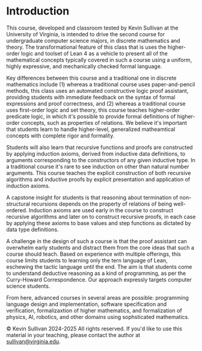 # Introduction

This course, developed and classroom tested by Kevin Sullivan at the University of Virginia,  is intended to drive the second course for undergraduate computer science majors, in discrete mathematics and theory. The transformational feature of this class that is uses the higher-order logic and toolset of Lean 4 as a vehicle to present all of the mathematical concepts typically covered in such a course using a uniform, highly expressive, and mechanically checked formal language.

Key differences between this course and a traditional one in discrete mathematics include (1) whereas a traditional course uses paper-and-pencil methods, this class uses an automated constructive logic proof assistant, providing students with immediate feedback on the syntax of formal expressions and proof correctness, and (2) whereas a traditional course uses first-order logic and set theory, this course teaches higher-order predicate logic, in which it's possible to provide formal definitions of higher-order concepts, such as properties of relations. We believe it's important that students learn to handle higher-level, generalized matheamtical concepts with complete rigor and formality.

Students will also learn that recursive functions and proofs are constructed by applying induction axioms, derived from inductive data definitions, to arguments corresponding to the constructors of any given inductive type. In a traditional course it's rare to see induction on other than natural number arguments. This course teaches the explicit construction of both recursive algorithms and inductive proofs by explicit presentation and application of induction axioms.

A capstone insight for students is that reasoning about termination of non-structural recursions depends on the property of relations of being well-ordered. Induction axioms are used early in the course to construct recursive algorithms and later on to construct recursive proofs, in each case by applying these axioms to base values and step functions as dictated by data type definitions.

A challenge in the design of such a course is that the proof assistant can overwhelm early students and distract them from the core ideas that such a course should teach. Based on experience with multiple offerings, this course limits students to learning only the tern language of Lean, eschewing the tactic language until the end. The aim is that students come to understand deductive reasoning as a kind of programming, as per the Curry-Howard Correspondence. Our approach expressly targets computer science students.

 From here, advanced courses in several areas are possible: programming language design and implementation, software specification and verification, formalizaxtion of higher mathematics, and formalization of physics, AI, robotics, and other domains using sophsticated mathematics.

 &copy; Kevin Sullivan 2024-2025 All rights reserved. If you'd like to use this material in your teaching, please contact the author at sullivan@virginia.edu.